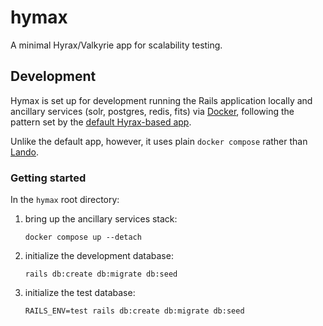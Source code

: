 # hymax

A minimal Hyrax/Valkyrie app for scalability testing.

## Development

Hymax is set up for development running the Rails application locally
and ancillary services (solr, postgres, redis, fits) via
[Docker](https://docker.io/), following the pattern set by the
[default Hyrax-based app](https://github.com/samvera/hyrax/blob/main/documentation/developing-your-hyrax-based-app.md#creating-a-hyrax-based-app).

Unlike the default app, however, it uses plain `docker compose` rather
than [Lando](https://lando.dev/).

### Getting started

In the `hymax` root directory:

1. bring up the ancillary services stack:
   ```none
   docker compose up --detach
   ```
2. initialize the development database:
   ```none
   rails db:create db:migrate db:seed
   ```
3. initialize the test database:
   ```none
   RAILS_ENV=test rails db:create db:migrate db:seed
   ```
